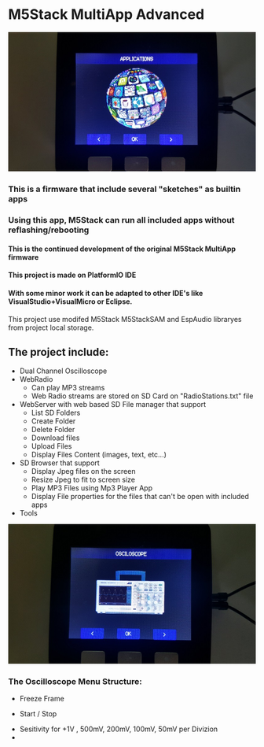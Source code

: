 # M5Stack MultiApp Advanced
![image](MultiAppImgs/Apps.jpg)
### This is a firmware that include several "sketches" as builtin apps
### Using this app, M5Stack can run all included apps without reflashing/rebooting
#### This is the continued development of the original M5Stack MultiApp firmware
#### This project is made on PlatformIO IDE
#### With some minor work it can be adapted to other IDE's like VisualStudio+VisualMicro or Eclipse.

This project use modifed M5Stack M5StackSAM and EspAudio libraryes from project local storage.

## The project include:
- Dual Channel Oscilloscope
- WebRadio
  + Can play MP3 streams
  + Web Radio streams are stored on SD Card on "RadioStations.txt" file
- WebServer with web based SD File manager that support
  + List SD Folders
  + Create Folder
  + Delete Folder
  + Download files
  + Upload Files
  + Display Files Content (images, text, etc...)
- SD Browser that support
  + Display Jpeg files on the screen
  + Resize Jpeg to fit to screen size
  + Play MP3 Files using Mp3 Player App
  + Display File properties for the files that can't be open with included apps
- Tools


![image](MultiAppImgs/Oscilloscope.jpg)

### The Oscilloscope Menu Structure:

- Freeze Frame
+ Start / Stop
- Sesitivity for
+1V , 500mV, 200mV, 100mV, 50mV per Divizion
-

